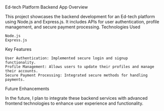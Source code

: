 Ed-tech Platform Backend App
Overview

This project showcases the backend development for an Ed-tech platform using Node.js and Express.js. It includes APIs for user authentication, profile management, and secure payment processing.
Technologies Used

    Node.js
    Express.js

Key Features

    User Authentication: Implemented secure login and signup functionality.
    Profile Management: Allows users to update their profiles and manage their accounts.
    Secure Payment Processing: Integrated secure methods for handling payments.

Future Enhancements

In the future, I plan to integrate these backend services with advanced frontend technologies to enhance user experience and functionality.
